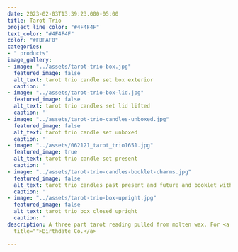 ```yaml
---
date: 2023-02-03T13:39:23.000-05:00
title: Tarot Trio
project_line_color: "#4F4F4F"
text_color: "#4F4F4F"
color: "#FBFAF8"
categories:
- " products"
image_gallery:
- image: "../assets/tarot-trio-box.jpg"
  featured_image: false
  alt_text: tarot trio candle set box exterior
  caption: ''
- image: "../assets/tarot-trio-box-lid.jpg"
  featured_image: false
  alt_text: tarot trio candles set lid lifted
  caption: ''
- image: "../assets/tarot-trio-candles-unboxed.jpg"
  featured_image: false
  alt_text: tarot trio candle set unboxed
  caption: ''
- image: "../assets/062121_tarot_trio1651.jpg"
  featured_image: true
  alt_text: tarot trio candle set present
  caption: ''
- image: "../assets/tarot-trio-candles-booklet-charms.jpg"
  featured_image: false
  alt_text: tarot trio candles past present and future and booklet with charms
  caption: ''
- image: "../assets/tarot-trio-box-upright.jpg"
  featured_image: false
  alt_text: tarot trio box closed upright
  caption: ''
description: A three part tarot reading pulled from molten wax. For <a href="https://birthdate.co/?utm_source=google&amp;utm_medium=paid&amp;utm_campaign=7860612191&amp;utm_content=117532200853&amp;utm_term=birthdate%20co&amp;gadid=533108453748&amp;gad=1&amp;gclid=CjwKCAjw3POhBhBQEiwAqTCuBqOCpwhPM72I2WvYsz-liedZP3MfOMtuiMGqrD7of5_Gka-UbDGyVhoCZgYQAvD_BwE"
  title="">Birthdate Co.</a>

---
```


